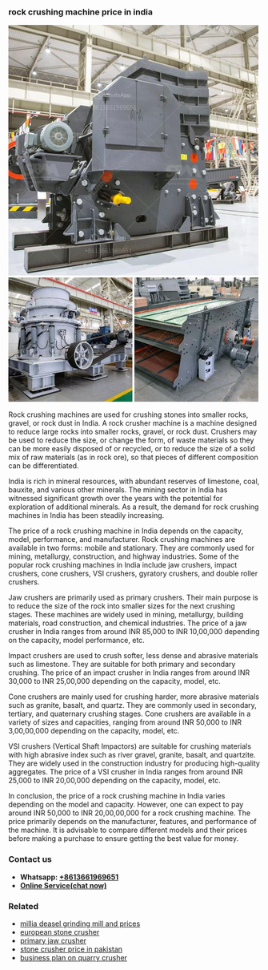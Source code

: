 <h3>rock crushing machine price in india</h3><img src='1708408525.jpg' alt=''><p>Rock crushing machines are used for crushing stones into smaller rocks, gravel, or rock dust in India. A rock crusher machine is a machine designed to reduce large rocks into smaller rocks, gravel, or rock dust. Crushers may be used to reduce the size, or change the form, of waste materials so they can be more easily disposed of or recycled, or to reduce the size of a solid mix of raw materials (as in rock ore), so that pieces of different composition can be differentiated.</p><p>India is rich in mineral resources, with abundant reserves of limestone, coal, bauxite, and various other minerals. The mining sector in India has witnessed significant growth over the years with the potential for exploration of additional minerals. As a result, the demand for rock crushing machines in India has been steadily increasing.</p><p>The price of a rock crushing machine in India depends on the capacity, model, performance, and manufacturer. Rock crushing machines are available in two forms: mobile and stationary. They are commonly used for mining, metallurgy, construction, and highway industries. Some of the popular rock crushing machines in India include jaw crushers, impact crushers, cone crushers, VSI crushers, gyratory crushers, and double roller crushers.</p><p>Jaw crushers are primarily used as primary crushers. Their main purpose is to reduce the size of the rock into smaller sizes for the next crushing stages. These machines are widely used in mining, metallurgy, building materials, road construction, and chemical industries. The price of a jaw crusher in India ranges from around INR 85,000 to INR 10,00,000 depending on the capacity, model performance, etc.</p><p>Impact crushers are used to crush softer, less dense and abrasive materials such as limestone. They are suitable for both primary and secondary crushing. The price of an impact crusher in India ranges from around INR 30,000 to INR 25,00,000 depending on the capacity, model, etc.</p><p>Cone crushers are mainly used for crushing harder, more abrasive materials such as granite, basalt, and quartz. They are commonly used in secondary, tertiary, and quaternary crushing stages. Cone crushers are available in a variety of sizes and capacities, ranging from around INR 50,000 to INR 3,00,00,000 depending on the capacity, model, etc.</p><p>VSI crushers (Vertical Shaft Impactors) are suitable for crushing materials with high abrasive index such as river gravel, granite, basalt, and quartzite. They are widely used in the construction industry for producing high-quality aggregates. The price of a VSI crusher in India ranges from around INR 25,000 to INR 20,00,000 depending on the capacity, model, etc.</p><p>In conclusion, the price of a rock crushing machine in India varies depending on the model and capacity. However, one can expect to pay around INR 50,000 to INR 20,00,00,000 for a rock crushing machine. The price primarily depends on the manufacturer, features, and performance of the machine. It is advisable to compare different models and their prices before making a purchase to ensure getting the best value for money.</p><h3>Contact us</h3><ul><li><strong>Whatsapp:&nbsp;<a href="https://wa.me/8613661969651">+8613661969651</a></strong></li><li><a href="https://swt.shibang-china.com/?git&amp;zhl&amp;rock crushing machine price in india"><strong>Online Service(chat now)</strong></a></li></ul><h3>Related</h3><ul><li><a href='millia deasel grinding mill and prices.md'>millia deasel grinding mill and prices</a></li><li><a href='european stone crusher.md'>european stone crusher</a></li><li><a href='primary jaw crusher.md'>primary jaw crusher</a></li><li><a href='stone crusher price in pakistan.md'>stone crusher price in pakistan</a></li><li><a href='business plan on quarry crusher.md'>business plan on quarry crusher</a></li></ul>